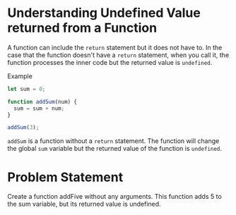 # Understanding Undefined Value returned from a Function
A function can include the ```return``` statement but it does not have to. In the case that the function doesn't have a ```return``` statement, when you call it, the function processes the inner code but the returned value is ```undefined```.

Example
```javascript
let sum = 0;

function addSum(num) {
  sum = sum + num;
}

addSum(3);
```
```addSum``` is a function without a ```return``` statement. The function will change the global ```sum``` variable but the returned value of the function is ```undefined```.

# Problem Statement
Create a function addFive without any arguments. This function adds 5 to the sum variable, but its returned value is undefined.
